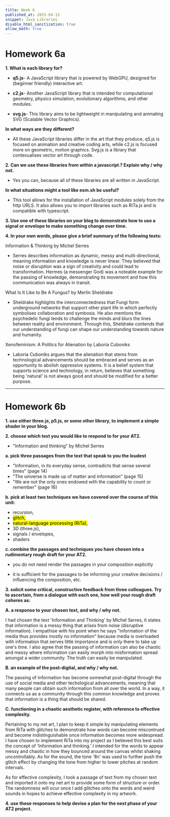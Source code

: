 ```yaml
---
title: Week 6
published_at: 2025-04-15
snippet: Java Libraries
disable_html_sanitization: true
allow_math: true
---
```


# Homework 6a

**1. What is each library for?**

- **q5.js**- A JavaScript library that is powered by WebGPU, designed for (beginner friendly) interactive art.

- **c2.js**- Another JavaScript library that is intended for computational geometry, physics simulation, evolutionary algorithms, and other modules.

- **svg.js**- This library aims to be lightweight in manipulating and animating SVG (Scalable Vector Graphics).

**In what ways are they different?**

- All these JavaScript libraries differ in the art that they produce, q5.js is focused on animation and creative coding arts, while c2.js is focused more on geometric, motion graphics. Svg.js is a library that contexualises vector art through code.

**2. Can we use these libraries from within a javascript.? Explain why / why not.**

- Yes you can, because all of these libraries are all written in JavaScript.

**In what situations might a tool like esm.sh be useful?**

- This tool allows for the installation of JavaScript modules solely from the http URLS. It also allows you to import libraries such as RiTa.js and is compatible with typescript.

**3. Use one of these libraries on your blog to demonstrate how to use a signal or envelope to make something change over time.**

**4. In your own words, please give a brief summary of the following texts:**

Information & Thinking by Michel Serres

- Serres describes information as dynamic, messy and multi-directional, meaning information and knowledge is never linear. They believed that noise or disruption was a sign of creativity and could lead to transformation. Hermes (a messenger God) was a noteable example for the passing of knowledge, demonstrating its movement and how this communication was always in transit.

What Is It Like to Be A Fungus? by Merlin Sheldrake

- Sheldrake highlights the interconnectedness that Fungi form underground networks that support other plant life in which perfectly symbolises collaboration and symbosis. He also mentions the psychedelic fungi tends to challenge the minds and blurs the lines between reality and environment. Through this, Sheldrake contends that our understanding of fungi can shape our understanding towards nature and humanity.

Xenofeminism: A Politics for Alienation by Laboria Cuboniks

- Laboria Cuboniks argues that the alienation that stems from technological advancements should be embraced and serves as an opportunity to abolish oppressive systems. It is a belief system that supports science and technology, in return, believes that something being 'natural' is not always good and should be modified for a better purpose.

---

# Homework 6b

**1. use either three.js, p5.js, or some other library, to implement a simple shader in your blog.**

**2. choose which text you would like to respond to for your AT2.**

- "Information and thinking" by Michel Serres

**a. pick three passages from the text that speak to you the loudest**

- "Information, in its everyday sense, contradicts that sense several times" (page 14)
- "The universe is made up of matter and information" (page 15)
- "We are not the only ones endowed with the capability to count or remember" (page 16)

**b. pick at least two techniques we have covered over the course of this unit:**

- recursion,
- <mark> glitch, </mark>
- <mark> natural-language processing (RiTa), </mark>
- 3D (three.js),
- signals / envelopes,
- shaders

**c. combine the passages and techniques you have chosen into a rudimentary rough draft for your AT2.**

- you do not need render the passages in your composition explicitly

- it is sufficient for the passages to be informing your creative decisions / influencing the composition, etc.

**3. solicit some critical, constructive feedback from three colleagues. Try to ascertain, from a dialogue with each one, how well your rough draft coheres as:**

**A. a response to your chosen text, and why / why not.**

I had chosen the text 'Information and Thinking' by Michel Serres, it states that information is a messy thing that arises from noise (disruptive information). I empathise with his point when he says "information of the media thus provides mostly no information" because media is overloaded with information that serves little importance and is only there to take up one's time. I also agree that the passing of information can also be chaotic and messy where information can easily morph into misformation spread amongst a wider community. The truth can easily be manipulated.

**B. an example of the post-digital, and why / why not.**

The passing of information has become somewhat post-digital through the use of social media and other techological advancements, meaning that many people can obtain such information from all over the world. In a way, it connects us as a community through this common knowledge and proves that information is a thing that should be shared.

**C. functioning in a chaotic aesthetic register, with reference to effective complexity.**

Pertaining to my net art, I plan to keep it simple by manipulating elements from RiTa with glitches to demonstrate how words can become miscontrued and become indistinguishable once information becomes more widespread. I have chosen to implement RiTa into my project as I believed this best suits the concept of 'Information and thinking.' I intended for the words to appear messy and chaotic in how they bounced around the canvas whilst shaking uncontrollably. As for the sound, the tone '8n' was used to further push the glitch effect by changing the tone from higher to lower pitches at random intervals.

As for effective complexity, I took a passage of text from my chosen text and imported it onto my net art to provide some form of structure or order. The randomness will ocur once I add glitches onto the words and weird sounds in hopes to achieve effective complexity in my artwork.

**4. use these responses to help devise a plan for the next phase of your AT2 project.**
